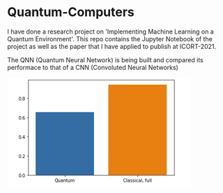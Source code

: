 # Quantum-Computers
I have done a research project on 'Implementing Machine Learning on a Quantum Environment'.
This repo contains the Jupyter Notebook of the project as well as the paper that I have applied to publish at ICORT-2021.

The QNN (Quantum Neural Network) is being built and compared its performace to that of a CNN (Convoluted Neural Networks)

![QNN vs CNN Result](https://github.com/Prajwalnazre/Quantum-Computers/blob/main/realresult.png)
